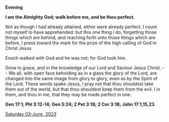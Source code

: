 **Evening**

**I am the Almighty God; walk before me, and be thou perfect.**
 
Not as though I had already attained, either were already perfect. I count not myself to have apprehended: but this one thing I do, forgetting those things which are behind, and reaching forth unto those things which are before, I press toward the mark for the prize of the high calling of God in Christ Jesus.
 
Enoch walked with God and he was not; for God took him.
 
Grow in grace, and in the knowledge of our Lord and Saviour Jesus Christ. -- We all, with open face beholding as in a glass the glory of the Lord, are changed into the same image from glory to glory, even as by the Spirit of the Lord. These words spake Jesus, I pray not that thou shouldest take them out of the world, but that thou shouldest keep them from the evil. I in them, and thou in me, that they may be made perfect in one.  

**Gen 17:1; Phl 3:12‑14; Gen 5:24; 2 Pet 3:18; 2 Cor 3:18; John 17:1,15,23**

[Saturday 03-June, 2023](https://t.me/daily_light)
